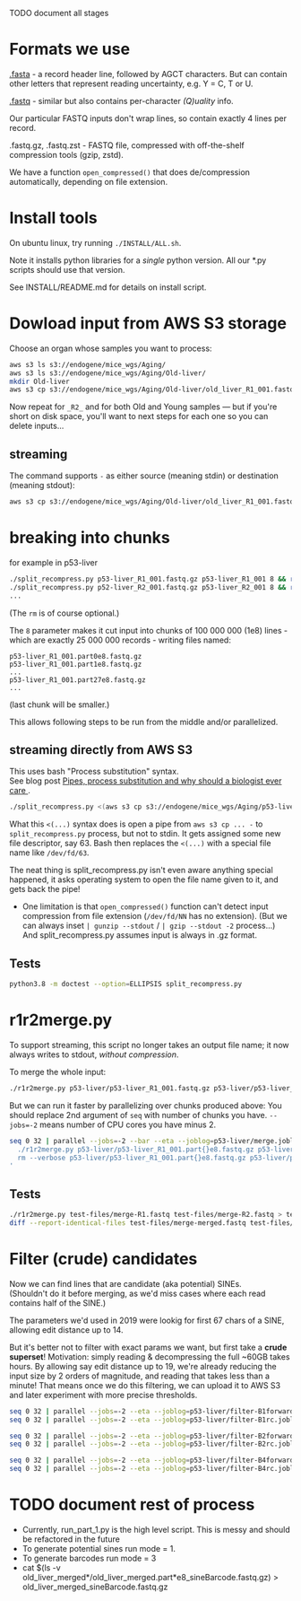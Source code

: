 TODO document all stages

# Formats we use

[.fasta](https://en.wikipedia.org/wiki/FASTA_format) - a record header line, followed by AGCT characters.
But can contain other letters that represent reading uncertainty, e.g. Y = C, T or U.

[.fastq](https://en.wikipedia.org/wiki/FASTQ_format) - similar but also contains per-character *(Q)uality* info.

Our particular FASTQ inputs don't wrap lines, so contain exactly 4 lines per record.

.fastq.gz, .fastq.zst - FASTQ file, compressed with off-the-shelf compression tools (gzip, zstd).

We have a function `open_compressed()` that does de/compression automatically, depending on file extension.

# Install tools

On ubuntu linux, try running `./INSTALL/ALL.sh`.

Note it installs python libraries for a _single_ python version.  All our *.py scripts should use that version.

See INSTALL/README.md for details on install script.

# Dowload input from AWS S3 storage

Choose an organ whose samples you want to process:

```bash
aws s3 ls s3://endogene/mice_wgs/Aging/
aws s3 ls s3://endogene/mice_wgs/Aging/Old-liver/
mkdir Old-liver
aws s3 cp s3://endogene/mice_wgs/Aging/Old-liver/old_liver_R1_001.fastq.gz Old-liver/
```

Now repeat for `_R2_` and for both Old and Young samples — but if you're short on disk space, you'll want to next steps for each one so you can delete inputs...

## streaming

The command supports `-` as either source (meaning stdin) or destination (meaning stdout):
```bash
aws s3 cp s3://endogene/mice_wgs/Aging/Old-liver/old_liver_R1_001.fastq.gz - | gunzip --stdout | head --lines=20
```

# breaking into chunks

for example in p53-liver
```bash
./split_recompress.py p53-liver_R1_001.fastq.gz p53-liver_R1_001 8 && rm --verbose p53-liver_R1_001.fastq.gz
./split_recompress.py p52-liver_R2_001.fastq.gz p53-liver_R2_001 8 && rm --verbose p52-liver_R2_001.fastq.gz
...
```
(The `rm` is of course optional.)

The `8` parameter makes it cut input into chunks of 100 000 000 (1e8) lines - which are exactly 25 000 000 records - writing files named:
```
p53-liver_R1_001.part0e8.fastq.gz
p53-liver_R1_001.part1e8.fastq.gz
...
p53-liver_R1_001.part27e8.fastq.gz
...
```
(last chunk will be smaller.)

This allows following steps to be run from the middle and/or parallelized.

## streaming directly from AWS S3

This uses bash "Process substitution" syntax.  
See blog post [Pipes, process substitution and why should a biologist ever care
](http://manutamminen.info/posts/process_subst/).

```bash
./split_recompress.py <(aws s3 cp s3://endogene/mice_wgs/Aging/p53-liver/p53-liver_R2_001.fastq.gz -) p53-liver/p53-liver_R2_001 8
```
What this `<(...)` syntax does is open a pipe from `aws s3 cp ... -` to `split_recompress.py` process,
but not to stdin. It gets assigned some new file descriptor, say 63.
Bash then replaces the `<(...)` with a special file name like `/dev/fd/63`.

The neat thing is split_recompress.py isn't even aware anything special happened, it asks operating system to open the file name given to it, and gets back the pipe!

- One limitation is that `open_compressed()` function can't detect input compression from file extension (`/dev/fd/NN` has no extension).
  (But we can always inset `| gunzip --stdout` / `| gzip --stdout -2` process...)
  And split_recompress.py assumes input is always in .gz format.

## Tests
```bash
python3.8 -m doctest --option=ELLIPSIS split_recompress.py
```

# r1r2merge.py

To support streaming, this script no longer takes an output file name;
it now always writes to stdout, *without compression*.

To merge the whole input:

```bash
./r1r2merge.py p53-liver/p53-liver_R1_001.fastq.gz p53-liver/p53-liver_R2_001.fastq.gz | gzip --stdout -2 > p53-liver/p53-liver_merged.fastq.gz
```

But we can run it faster by parallelizing over chunks produced above:
You should replace 2nd argument of `seq` with number of chunks you have.
`--jobs=-2` means number of CPU cores you have minus 2.

```bash
seq 0 32 | parallel --jobs=-2 --bar --eta --joblog=p53-liver/merge.joblog '
  ./r1r2merge.py p53-liver/p53-liver_R1_001.part{}e8.fastq.gz p53-liver/p53-liver_R2_001.part{}e8.fastq.gz | gzip --stdout -2 > p53-liver/p53-liver_merged.part{}e8.fastq.gz &&
  rm --verbose p53-liver/p53-liver_R1_001.part{}e8.fastq.gz p53-liver/p53-liver_R2_001.part{}e8.fastq.gz
'
```

## Tests

```bash
./r1r2merge.py test-files/merge-R1.fastq test-files/merge-R2.fastq > test-files/merge-merged.fastq
diff --report-identical-files test-files/merge-merged.fastq test-files/merge-expected.fastq
```

# Filter (crude) candidates

Now we can find lines that are candidate (aka potential) SINEs.  
(Shouldn't do it before merging, as we'd miss cases where each read contains half of the SINE.)

The parameters we'd used in 2019 were lookig for first 67 chars of a SINE, allowing edit distance up to 14.

But it's better not to filter with exact params we want, but first take a **crude superset**!
Motivation: simply reading & decompressing the full ~60GB takes hours.  By allowing say edit distance up to 19, we're already reducing the input size by 2 orders of magnitude, and reading that takes less than a minute!  That means once we do this filtering, we can upload it to AWS S3 and later experiment with more precise thresholds.

```bash
seq 0 32 | parallel --jobs=-2 --eta --joblog=p53-liver/filter-B1forward.joblog './filter_candidates.py B1.fasta 67 19 forward p53-liver/p53-liver_merged.part{}e8.fastq.gz | gzip --stdout -2 > p53-liver/p53-liver_merged-candidates-B1forward-head67err19.part{}e8.fastq.gz'
seq 0 32 | parallel --jobs=-2 --eta --joblog=p53-liver/filter-B1rc.joblog './filter_candidates.py B1.fasta 67 19 rc p53-liver/p53-liver_merged.part{}e8.fastq.gz | gzip --stdout -2 > p53-liver/p53-liver_merged-candidates-B1rc-head67err19.part{}e8.fastq.gz'

seq 0 32 | parallel --jobs=-2 --eta --joblog=p53-liver/filter-B2forward.joblog './filter_candidates.py B2.fasta 67 19 forward p53-liver/p53-liver_merged.part{}e8.fastq.gz | gzip --stdout -2 > p53-liver/p53-liver_merged-candidates-B2forward-head67err19.part{}e8.fastq.gz'
seq 0 32 | parallel --jobs=-2 --eta --joblog=p53-liver/filter-B2rc.joblog './filter_candidates.py B2.fasta 67 19 rc p53-liver/p53-liver_merged.part{}e8.fastq.gz | gzip --stdout -2 > p53-liver/p53-liver_merged-candidates-B2rc-head67err19.part{}e8.fastq.gz'

seq 0 32 | parallel --jobs=-2 --eta --joblog=p53-liver/filter-B4forward.joblog './filter_candidates.py B4.fasta 67 19 forward p53-liver/p53-liver_merged.part{}e8.fastq.gz | gzip --stdout -2 > p53-liver/p53-liver_merged-candidates-B4forward-head67err19.part{}e8.fastq.gz'
seq 0 32 | parallel --jobs=-2 --eta --joblog=p53-liver/filter-B4rc.joblog './filter_candidates.py B4.fasta 67 19 rc p53-liver/p53-liver_merged.part{}e8.fastq.gz | gzip --stdout -2 > p53-liver/p53-liver_merged-candidates-B4rc-head67err19.part{}e8.fastq.gz'
```

# TODO document rest of process 

- Currently, run_part_1.py is the high level script. This is messy and should be refactored in the future
- To generate potential sines run mode = 1.
- To generate barcodes run mode = 3
- cat $(ls -v old_liver_merged*/old_liver_merged.part*e8_sineBarcode.fastq.gz) > old_liver_merged_sineBarcode.fastq.gz
